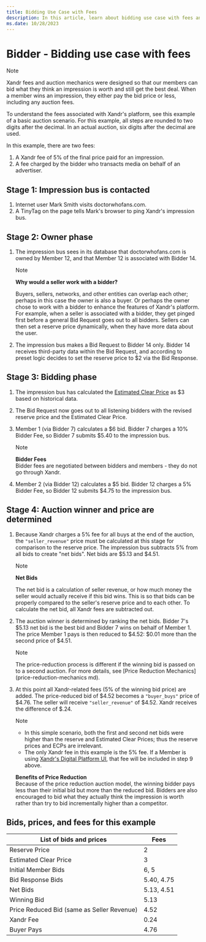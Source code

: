```yaml
---
title: Bidding Use Case with Fees
description: In this article, learn about bidding use case with fees and the stages of the bidding process.
ms.date: 10/28/2023
---
```


# Bidder - Bidding use case with fees

> [!NOTE]
> Xandr fees and auction mechanics were designed so that our members can bid what they think an impression is worth and still get the best deal. When a member wins an impression, they either pay the bid price or less, including any auction fees.

To understand the fees associated with Xandr's platform, see this example of a basic auction scenario. For this example, all steps are rounded to two digits after the decimal. In an actual auction, six digits after the decimal are used.

In this example, there are two fees:  

1. A Xandr fee of 5% of the final price paid for an impression.
1. A fee charged by the bidder who transacts media on behalf of an advertiser.

## Stage 1: Impression bus is contacted

1. Internet user Mark Smith visits doctorwhofans.com.
1. A TinyTag on the page tells Mark's browser to ping Xandr's impression bus.

## Stage 2: Owner phase

1. The impression bus sees in its database that doctorwhofans.com is owned by Member 12, and that Member 12 is associated with Bidder 14.

   > [!NOTE]
   > **Why would a seller work with a bidder?**
   >
   > Buyers, sellers, networks, and other entities can overlap each other; perhaps in this case the owner is also a buyer. Or perhaps the owner chose to work with a bidder to enhance the features of Xandr's platform. For example, when a seller is associated with a bidder, they get pinged first before a general Bid Request goes out to all bidders. Sellers can then set a reserve price dynamically, when they have more data about the user.

1. The impression bus makes a Bid Request to Bidder 14 only. Bidder 14 receives third-party data within the Bid Request, and according to preset logic decides to set the reserve price to $2 via the Bid Response.

## Stage 3: Bidding phase

1. The impression bus has calculated the [Estimated Clear Price](price-reduction-mechanics.md) as $3 based on historical data.
1. The Bid Request now goes out to all listening bidders with the revised reserve price and the Estimated Clear Price.
1. Member 1 (via Bidder 7) calculates a $6 bid. Bidder 7 charges a 10% Bidder Fee, so Bidder 7 submits $5.40 to the impression bus.

    > [!NOTE]
    > **Bidder Fees**  
    > Bidder fees are negotiated between bidders and members - they do not go through Xandr.

1. Member 2 (via Bidder 12) calculates a $5 bid. Bidder 12 charges a 5% Bidder Fee, so Bidder 12 submits $4.75 to the impression bus.

## Stage 4: Auction winner and price are determined

1. Because Xandr charges a 5% fee for all buys at the end of the auction, the `"seller_revenue"` price must be calculated at this stage for comparison to the reserve price. The impression bus subtracts 5% from all bids to create "net bids". Net bids are $5.13 and $4.51.

   > [!NOTE]
   > **Net Bids**
   >  
   > The net bid is a calculation of seller revenue, or how much money the seller would actually receive if this bid wins. This is so that bids can be properly compared to the seller's reserve price and to each other. To calculate the net bid, all Xandr fees are subtracted out.

1. The auction winner is determined by ranking the net bids. Bidder 7's $5.13 net bid is the best bid and Bidder 7 wins on behalf of Member 1. The price Member 1 pays is then reduced to $4.52: $0.01 more than the second price of $4.51.

    > [!NOTE]
    > The price-reduction process is different if the winning bid is passed on to a second auction. For more details, see [Price Reduction Mechanics](price-reduction-mechanics md).

1. At this point all Xandr-related fees (5% of the winning bid price) are added. The price-reduced bid of $4.52 becomes a `"buyer_buys"` price of $4.76. The seller will receive `"seller_revenue"` of $4.52. Xandr receives the difference of $.24.

    > [!NOTE]
    >
    > - In this simple scenario, both the first and second net bids were higher than the reserve and Estimated Clear Prices; thus the reserve prices and ECPs are irrelevant.
    > - The only Xandr fee in this example is the 5% fee. If a Member is using [Xandr's Digital Platform UI](xandr-s-digital-platform-ui.md), that fee will be included in step 9 above.
    >
    > **Benefits of Price Reduction**  
    > Because of the price reduction auction model, the winning bidder pays less than their initial bid but more than the reduced bid. Bidders are also encouraged to bid what they actually think the impression is worth rather than try to bid incrementally higher than a competitor.

## Bids, prices, and fees for this example

| List of bids and prices | Fees |
|---|---|
| Reserve Price | 2|
| Estimated Clear Price | 3 |
| Initial Member Bids | 6, 5 |
| Bid Response Bids | 5.40, 4.75 |
| Net Bids | 5.13, 4.51 |
| Winning Bid | 5.13 |
| Price Reduced Bid (same as Seller Revenue) | 4.52 |
| Xandr Fee | 0.24 |
| Buyer Pays | 4.76 |
